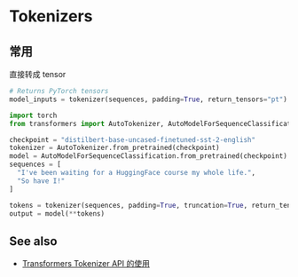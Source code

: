 # Tokenizers

## 常用

直接转成 tensor

```python
# Returns PyTorch tensors
model_inputs = tokenizer(sequences, padding=True, return_tensors="pt")
```

```python
import torch
from transformers import AutoTokenizer, AutoModelForSequenceClassification

checkpoint = "distilbert-base-uncased-finetuned-sst-2-english"
tokenizer = AutoTokenizer.from_pretrained(checkpoint)
model = AutoModelForSequenceClassification.from_pretrained(checkpoint)
sequences = [
  "I've been waiting for a HuggingFace course my whole life.",
  "So have I!"
]

tokens = tokenizer(sequences, padding=True, truncation=True, return_tensors="pt")
output = model(**tokens)
```

## See also

- [Transformers Tokenizer API 的使用](https://zhuanlan.zhihu.com/p/390821442)